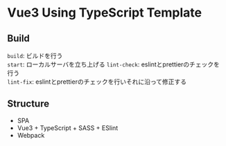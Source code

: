 # Vue3 Using TypeScript Template

## Build

`build`: ビルドを行う  
`start`: ローカルサーバを立ち上げる
`lint-check`: eslintとprettierのチェックを行う  
`lint-fix`: eslintとprettierのチェックを行いそれに沿って修正する    

## Structure
- SPA
- Vue3 + TypeScript + SASS + ESlint 
- Webpack


